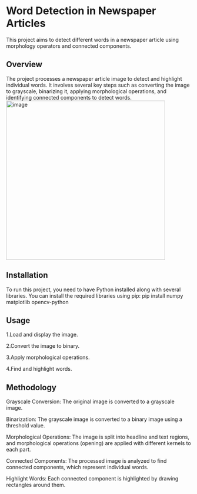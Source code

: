 # Word Detection in Newspaper Articles

This project aims to detect different words in a newspaper article using morphology operators and connected components.

## Overview

The project processes a newspaper article image to detect and highlight individual words. It involves several key steps such as converting the image to grayscale, binarizing it, applying morphological operations, and identifying connected components to detect words.
<img width="432" alt="image" src="https://github.com/user-attachments/assets/1152e7b7-dd2e-4efd-9731-d9c00c824538">

## Installation

To run this project, you need to have Python installed along with several libraries. You can install the required libraries using pip:
pip install numpy matplotlib opencv-python

## Usage

1.Load and display the image.

2.Convert the image to binary.

3.Apply morphological operations.

4.Find and highlight words.

## Methodology

Grayscale Conversion: The original image is converted to a grayscale image. 

Binarization: The grayscale image is converted to a binary image using a threshold value. 

Morphological Operations: The image is split into headline and text regions, and morphological operations (opening) are applied with different kernels to each part.

Connected Components: The processed image is analyzed to find connected components, which represent individual words. 

Highlight Words: Each connected component is highlighted by drawing rectangles around them. 
